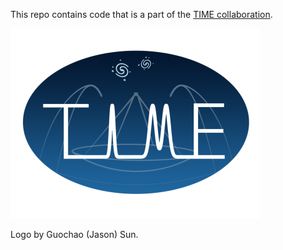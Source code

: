 This repo contains code that is a part of the [TIME collaboration](https://ui.adsabs.harvard.edu/abs/2014SPIE.9153E..1WC/abstract).

![TIME Collaboration](img/time_logo.png)

Logo by Guochao (Jason) Sun.
